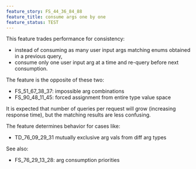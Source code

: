 ```yaml
---
feature_story: FS_44_36_84_88
feature_title: consume args one by one
feature_status: TEST
---
```


This feature trades performance for consistency:
*   instead of consuming as many user input args matching enums obtained in a previous query,
*   consume only one user input arg at a time and re-query before next consumption.

The feature is the opposite of these two:
*   FS_51_67_38_37: impossible arg combinations
*   FS_90_48_11_45: forced assignment from entire type value space

It is expected that number of queries per request will grow (increasing response time),
but the matching results are less confusing.

The feature determines behavior for cases like:
*   TD_76_09_29_31 mutually exclusive arg vals from diff arg types

See also:
*   FS_76_29_13_28: arg consumption priorities
